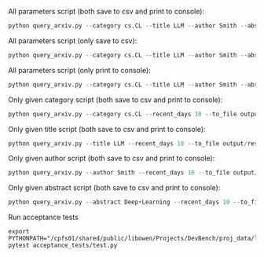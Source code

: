 All parameters script (both save to csv and print to console):
```python
python query_arxiv.py --category cs.CL --title LLM --author Smith --abstract Deep+Learning --recent_days 10 --to_file output/result.csv --verbose >> output/result.txt
```

All parameters script (only save to csv):
```python
python query_arxiv.py --category cs.CL --title LLM --author Smith --abstract Deep+Learning --recent_days 10 --to_file output/result.csv
```

All parameters script (only print to console):
```python
python query_arxiv.py --category cs.CL --title LLM --author Smith --abstract Deep+Learning --recent_days 10 --verbose
```

Only given category script (both save to csv and print to console):
```python
python query_arxiv.py --category cs.CL --recent_days 10 --to_file output/result.csv --verbose >> output/result.txt
```

Only given title script (both save to csv and print to console):
```python
python query_arxiv.py --title LLM --recent_days 10 --to_file output/result.csv --verbose >> output/result.txt
```

Only given author script (both save to csv and print to console):
```python
python query_arxiv.py --author Smith --recent_days 10 --to_file output/result.csv --verbose >> output/result.txt
```

Only given abstract script (both save to csv and print to console):
```python
python query_arxiv.py --abstract Deep+Learning --recent_days 10 --to_file output/result.csv --verbose >> output/result.txt
```

Run acceptance tests
```
export PYTHONPATH="/cpfs01/shared/public/libowen/Projects/DevBench/proj_data/lin:$PYTHONPATH"
pytest acceptance_tests/test.py
```